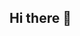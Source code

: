 ## Hi there 👋

<!--
**TUTBOROMA/TUTBOROMA** is a ✨ _special_ ✨ repository because its `README.md` (this file) appears on your GitHub profile.

Привет 

Я крутой чел, общительный и энергичный! В этом репозитории вы найдёте множество интересных проектов, которые я программирую на Python, C++ и Java. Для разработки я предпочитаю использовать PyCharm и CLion, потому что они предоставляют мощные инструменты и удобный интерфейс для написания кода.

### О себе:
- Живу в прекрасном городе Санкт-Петербург.
-  Учусь в 292 школе Фрунзенского района, на территории Купчино.
-  Сейчас работаю над разнообразными интересными проектами, которые вы можете найти в этом репозитории.
-  Постоянно учусь и совершенствуюсь, стремлюсь осваивать новые технологии и подходы в программировании.
-  Открыт к сотрудничеству и новым проектам. Буду рад работать с единомышленниками и обмениваться опытом.
-  Готов помочь в решении сложных задач и ответить на вопросы, связанные с программированием.
-  Спрашивайте меня о чём угодно, от Python и C++ до лучших практик в разработке.

### Мои интересы:
-  Разработка высокопроизводительного кода.
-  Анализ данных и машинное обучение.
-  Инженерия программного обеспечения и архитектура приложений.
-  Создание игр и графических приложений.

### Как со мной связаться:
-  Свяжитесь со мной через tutboroma7777@gmail.com или Discord: @redanich.

### Факты обо мне:
-  Использую местоимения: он/его.
-  Fun fact: Несмотря на мою любовь к программированию, я также обожаю путешествовать и исследовать новые места!

Заходите в мои репозитории, подписывайтесь и оставляйте свои звёздочки (голоса). Буду рад вашим отзывам и предложениям по улучшению проектов!
